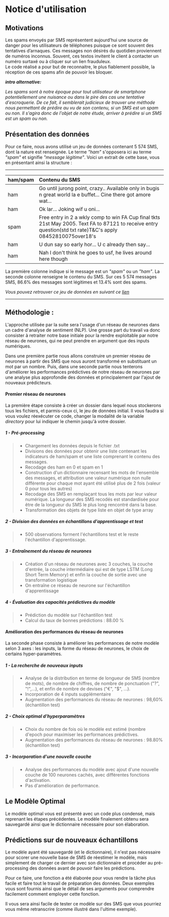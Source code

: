 # Notice d'utilisation

## Motivations

Les spams envoyés par SMS représentent aujourd’hui une source de danger pour les utilisateurs de téléphones puisque ce
sont souvent des tentatives d’arnaques. Ces messages non désirés du quotidien proviennent de numéros inconnus. Souvent,
ces textos invitent le client à contacter un numéro surtaxé ou à cliquer sur un lien frauduleux.  
Le code réalisé a pour but de reconnaitre, le plus fiablement possible, la réception de ces spams afin de pouvoir les bloquer. 

<p>

_**intro alternative:**_

_Les spams sont à notre époque pour tout utilisateur de smartphone potentiellement une nuisance ou dans le pire des cas
une tentative d'escroquerie. De ce fait, il semblerait judicieux de trouver une méthode nous permettant de prédire au
vu de son contenu, si un SMS est un spam ou non. Il s'agira donc de l'objet de notre étude, arriver à prédire si un SMS
est un spam ou non._

</p>

## Présentation des données

Pour ce faire, nous avons utilisé un jeu de données contenant 5 574 SMS, dont la nature est renseignée. Le terme _"ham"_
s'opposera ici au terme _"spam"_ et signifie _"message légitime"_. Voici un extrait de cette base, vous en présentant
ainsi la structure :

<hr/>

|ham/spam  |                        Contenu du SMS                                                                            |
| -------- | :---------------------------------------------------------------------------------------------                   |
| ham      | Go until jurong point, crazy.. Available only in bugis n great world la e buffet... Cine there got amore wat...  |
| ham      | Ok lar... Joking wif u oni...                                                                                    | 
| spam     | Free entry in 2 a wkly comp to win FA Cup final tkts 21st May 2005. Text FA to 87121 to receive entry question(std txt rate)T&C's apply 08452810075over18's                                                                                      |
| ham      | U dun say so early hor... U c already then say...                                                                |
|ham       | Nah I don't think he goes to usf, he lives around here though                                                    |

La première colonne indique si le message est un _"spam"_ ou un _"ham"_. La seconde colonne renseigne le contenu du SMS.
Sur ces 5 574 messages SMS, 86.6% des messages sont légitimes et 13.4% sont des spams.  

_Vous pouvez retrouver ce jeu de données en suivant ce [lien](http://archive.ics.uci.edu/ml/machine-learning-databases/00228/)_

<hr/>

## Méthodologie :

L'approche utilisée par la suite sera l'usage d'un réseau de neurones dans un cadre d'analyse de sentiment (NLP). Une
grosse part du travail va donc consister à retraiter notre base initiale pour la rendre exploitable par notre réseau de
neurones, qui ne peut prendre en argument que des inputs numériques.

Dans une première partie nous allons construire un premier réseau de neurones à partir des SMS que nous auront
transformé en substituant un mot par un nombre. Puis, dans une seconde partie nous tenterons d'améliorer les
performances prédictives de notre réseau de neurones par une analyse plus approfondie des données et principalement par
l'ajout de nouveaux prédicteurs.

#### Premier réseau de neurones

La première étape consiste à créer un dossier dans lequel nous stockerons tous les fichiers, et parmis-ceux ci, le
jeu de données initial. Il vous faudra si vous voulez réexécuter ce code, changer la modalité de la variable _directory_
pour lui indiquer le chemin jusqu'à votre dossier.

##### 1 - Pré-processing
>- Chargement les données depuis le fichier .txt
>- Divisions des données pour obtenir une liste contenant les indicateurs de ham/spam et une liste comprenant le
contenu des messages.
>- Recodage des ham en 0 et spam en 1
>- Construction d'un dictionnaire recensant les mots de l'ensemble des messages, et attribution une valeur numérique
non nulle différente pour chaque mot ayant été utilisé plus de 2 fois (valeur 0 pour tous les autres)
>- Recodage des SMS en remplaçant tous les mots par leur valeur numérique. La longueur des SMS recodés est standardisée
pour être de la longueur du SMS le plus long rencontré dans la base.
>- Transformation des objets de type liste en objet de type array

##### 2 - Division des données en échantillons d'apprentissage et test
>- 500 observations forment l'échantillons test et le reste l'échantillon d'apprentissage.

##### 3 - Entraînement du réseau de neurones
>- Création d'un réseau de neurones avec 3 couches, la couche d'entrée, la couche intermédiaire qui est de type LSTM
(Long Short Term Memory) et enfin la couche de sortie avec une transformation logistique
>- On entraîne ce réseau de neurone sur l'échantillon d'apprentissage

##### 4 - Évaluation des capacités prédictives du modèle
>- Prédiction du modèle sur l'échantillon test
>- Calcul du taux de bonnes prédictions : 88.00 %

#### Amélioration des performances du réseau de neurones

La seconde phase consiste à améliorer les performances de notre modèle selon 3 axes : les inputs, la forme du réseau
de neurones, le choix de certains hyper-paramètres.

##### 1 - La recherche de nouveaux inputs
>- Analyse de la distribution en terme de longueur de SMS (nombre de mots), de nombre de chiffres, de nombre de
ponctuation ("?", "!",...), et enfin de nombre de devises ("€", "$", ...).
>- Incorporation de 4 inputs supplémentaire
>- Augmentation des performances du réseau de neurones : 98,60% (échantillon test)

##### 2 - Choix optimal d'hyperparamètres
>- Choix du nombre de fois où le modèle est estimé (nombre d'epoch pour maximiser les performances prédictives.
>- Augmentation des performances du réseau de neurones : 98.80% (échantillon test)

##### 3 - Incorporation d'une nouvelle couche
>- Analyse des performances du modèle avec ajout d'une nouvelle couche de 100 neurones cachés, avec différentes
fonctions d'activation.
>- Pas d'amélioration de performance.

## Le Modèle Optimal

Le modèle optimal vous est présenté avec un code plus condensé, mais reprenant les étapes précédentes.
Le modèle finalement obtenu sera sauvegardé ainsi que le dictionnaire nécessaire pour son élaboration.

## Prédictions sur de nouveaux échantillons

Le modèle ayant été sauvegardé (et le dictionnaire), il n'est pas nécessaire pour scorer une nouvelle base de SMS de
réestimer le modèle, mais simplement de charger ce dernier avec son dictionnaire et procéder au pré-processing des
données avant de pouvoir faire les prédictions.

Pour ce faire, une fonction a été élaborée pour vous rendre la tâche plus facile et faire tout le travail de préparation
des données. Deux exemples vous sont fournis ainsi que le détail de ses arguments pour comprendre facilement comment
employer cette fonction.

Il vous sera ainsi facile de tester ce modèle sur des SMS que vous pourriez vous même retranscrire (comme illustré dans
l'ultime exemple).
